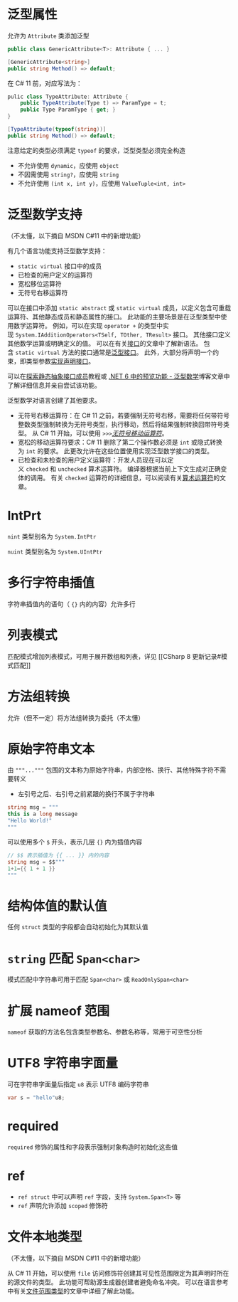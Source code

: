 # 泛型属性

允许为 `Attribute` 类添加泛型

```c#
public class GenericAttribute<T>: Attribute { ... }

[GenericAttribute<string>]
public string Method() => default;
```

在 C# 11 前，对应写法为：

```c#
pulic class TypeAttribute: Attribute {
    public TypeAttribute(Type t) => ParamType = t;
    public Type ParamType { get; }
}

[TypeAttribute(typeof(string))]
public string Method() => default;
```

注意给定的类型必须满足 `typeof` 的要求，泛型类型必须完全构造
- 不允许使用 `dynamic`，应使用 `object`
- 不因需使用 `string?`，应使用 `string`
- 不允许使用 `(int x, int y)`，应使用 `ValueTuple<int, int>`
# 泛型数学支持

（不太懂，以下摘自 MSDN C#11 中的新增功能）

有几个语言功能支持泛型数学支持：

- `static virtual` 接口中的成员
- 已检查的用户定义的运算符
- 宽松移位运算符
- 无符号右移运算符

可以在接口中添加 `static abstract` 或 `static virtual` 成员，以定义包含可重载运算符、其他静态成员和静态属性的接口。 此功能的主要场景是在泛型类型中使用数学运算符。 例如，可以在实现 `operator +` 的类型中实现 `System.IAdditionOperators<TSelf, TOther, TResult>` 接口。 其他接口定义其他数学运算或明确定义的值。 可以在有关[接口](https://learn.microsoft.com/zh-cn/dotnet/csharp/language-reference/keywords/interface#static-abstract-and-virtual-members)的文章中了解新语法。 包含 `static virtual` 方法的接口通常是[泛型接口](https://learn.microsoft.com/zh-cn/dotnet/csharp/programming-guide/generics/generic-interfaces)。 此外，大部分将声明一个约束，即类型参数[实现声明接口](https://learn.microsoft.com/zh-cn/dotnet/csharp/programming-guide/generics/constraints-on-type-parameters#type-arguments-implement-declared-interface)。

可以在[探索静态抽象接口成员](https://learn.microsoft.com/zh-cn/dotnet/csharp/whats-new/tutorials/static-virtual-interface-members)教程或 [.NET 6 中的预览功能 - 泛型数学](https://devblogs.microsoft.com/dotnet/preview-features-in-net-6-generic-math/)博客文章中了解详细信息并亲自尝试该功能。

泛型数学对语言创建了其他要求。

- 无符号右移运算符：在 C# 11 之前，若要强制无符号右移，需要将任何带符号整数类型强制转换为无符号类型，执行移动，然后将结果强制转换回带符号类型。 从 C# 11 开始，可以使用 `>>>`[_无符号移动运算符_](https://learn.microsoft.com/zh-cn/dotnet/csharp/language-reference/operators/bitwise-and-shift-operators#unsigned-right-shift-operator-)。
- 宽松的移动运算符要求：C# 11 删除了第二个操作数必须是 `int` 或隐式转换为 `int` 的要求。 此更改允许在这些位置使用实现泛型数学接口的类型。
- 已检查和未检查的用户定义运算符：开发人员现在可以定义 `checked` 和 `unchecked` 算术运算符。 编译器根据当前上下文生成对正确变体的调用。 有关 `checked` 运算符的详细信息，可以阅读有关[算术运算符](https://learn.microsoft.com/zh-cn/dotnet/csharp/language-reference/operators/arithmetic-operators)的文章。
# IntPrt

`nint` 类型别名为 `System.IntPtr`

`nuint` 类型别名为 `System.UIntPtr`
# 多行字符串插值

字符串插值内的语句（ `{}` 内的内容）允许多行
# 列表模式

匹配模式增加列表模式，可用于展开数组和列表，详见 [[CSharp 8 更新记录#模式匹配]] 
# 方法组转换

允许（但不一定）将方法组转换为委托（不太懂）
# 原始字符串文本

由 `"""..."""` 包围的文本称为原始字符串，内部空格、换行、其他特殊字符不需要转义
- 左引号之后、右引号之前紧跟的换行不属于字符串

```c#
string msg = """
this is a long message
"Hello World!"
"""
```

可以使用多个 `$` 开头，表示几层 `{}` 内为插值内容

```c#
// $$ 表示插值为 {{ ... }} 内的内容
string msg = $$"""
1+1={{ 1 + 1 }}
"""
```
# 结构体值的默认值

任何 `struct` 类型的字段都会自动初始化为其默认值
# `string` 匹配 `Span<char>`

模式匹配中字符串可用于匹配 `Span<char>` 或 `ReadOnlySpan<char>`
# 扩展 nameof 范围

`nameof` 获取的方法名包含类型参数名、参数名称等，常用于可空性分析
# UTF8 字符串字面量

可在字符串字面量后指定 `u8` 表示 UTF8 编码字符串

```c#
var s = "hello"u8;
```
# required

`required` 修饰的属性和字段表示强制对象构造时初始化这些值
# ref

- `ref struct` 中可以声明 `ref` 字段，支持 `System.Span<T>` 等
- `ref` 声明允许添加 `scoped` 修饰符
# 文件本地类型

（不太懂，以下摘自 MSDN C#11 中的新增功能）

从 C# 11 开始，可以使用 `file` 访问修饰符创建其可见性范围限定为其声明时所在的源文件的类型。 此功能可帮助源生成器创建者避免命名冲突。 可以在语言参考中有关[文件范围类型](https://learn.microsoft.com/zh-cn/dotnet/csharp/language-reference/keywords/file)的文章中详细了解此功能。